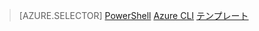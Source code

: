> [AZURE.SELECTOR]
>[PowerShell](virtual-network-deploy-multinic-arm-ps.md)
>[Azure CLI](virtual-network-deploy-multinic-arm-cli.md)
>[テンプレート](virtual-network-deploy-multinic-arm-template.md)





